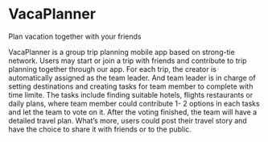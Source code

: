 # VacaPlanner

Plan vacation together with your friends

VacaPlanner is a group trip planning mobile app based on strong-tie network. Users may start or join a trip with friends and contribute to trip planning together through our app. For each trip, the creator is automatically assigned as the team leader. And team leader is in charge of setting destinations and creating tasks for team member to complete with time limite. The tasks include finding suitable hotels, flights restaurants or daily plans, where team member could contribute 1- 2 options in each tasks and let the team to vote on it. After the voting finished, the team will have a detailed travel plan. What’s more, users could post their travel story and have the choice to share it with friends or to the public.

